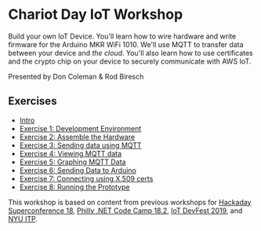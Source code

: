 # Chariot Day IoT Workshop

Build your own IoT Device. You'll learn how to wire hardware and write firmware for the Arduino MKR WiFi 1010. We'll use MQTT to transfer data between your device and *the cloud*. You'll also learn how to use certificates and the crypto chip on your device to securely communicate with AWS IoT.

Presented by Don Coleman &amp; Rod Biresch


## Exercises

* [Intro](exercises/intro.md)
* [Exercise 1: Development Environment](exercises/exercise1.md)
* [Exercise 2: Assemble the Hardware](exercises/exercise2.md)
* [Exercise 3: Sending data using MQTT](exercises/exercise3.md)
* [Exercise 4: Viewing MQTT data](exercises/exercise4.md)
* [Exercise 5: Graphing MQTT Data](exercises/exercise5.md)
* [Exercise 6: Sending Data to Arduino](exercises/exercise6.md)
* [Exercise 7: Connecting using X.509 certs](exercises/exercise7.md)
* [Exercise 8: Running the Prototype](exercises/exercise8.md)

This workshop is based on content from previous workshops for [Hackaday Superconference 18](https://github.com/don/superconf-iot-workshop), [Philly .NET Code Camp 18.2](https://github.com/don/phillycodecamp), [IoT DevFest 2019](https://github.com/don/iotdevfest), and [NYU ITP](https://github.com/don/ITP-DeviceToDatabase/tree/master/02_Arduino_MQTT).

<!--
<a href="https://chariotsolutions.com"><img src="exercises/images/ChariotSolutions.png" alt="Chariot Solutions Logo" width=30%></a>
-->